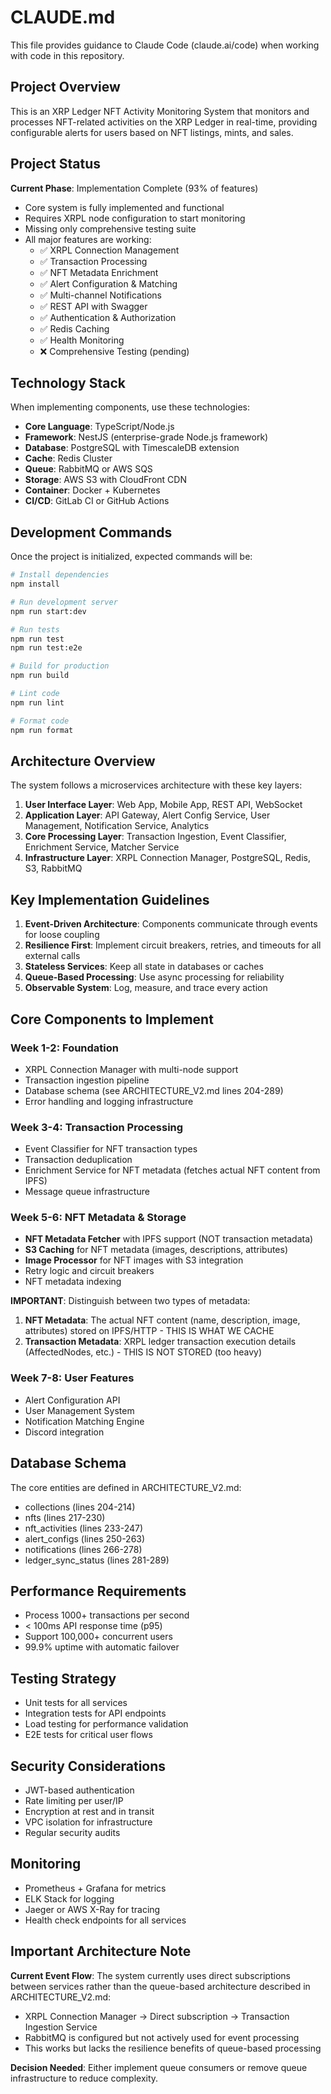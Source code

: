 # CLAUDE.md

This file provides guidance to Claude Code (claude.ai/code) when working with code in this repository.

## Project Overview

This is an XRP Ledger NFT Activity Monitoring System that monitors and processes NFT-related activities on the XRP Ledger in real-time, providing configurable alerts for users based on NFT listings, mints, and sales.

## Project Status

**Current Phase**: Implementation Complete (93% of features)
- Core system is fully implemented and functional
- Requires XRPL node configuration to start monitoring
- Missing only comprehensive testing suite
- All major features are working:
  - ✅ XRPL Connection Management
  - ✅ Transaction Processing
  - ✅ NFT Metadata Enrichment
  - ✅ Alert Configuration & Matching
  - ✅ Multi-channel Notifications
  - ✅ REST API with Swagger
  - ✅ Authentication & Authorization
  - ✅ Redis Caching
  - ✅ Health Monitoring
  - ❌ Comprehensive Testing (pending)

## Technology Stack

When implementing components, use these technologies:

- **Core Language**: TypeScript/Node.js
- **Framework**: NestJS (enterprise-grade Node.js framework)
- **Database**: PostgreSQL with TimescaleDB extension
- **Cache**: Redis Cluster
- **Queue**: RabbitMQ or AWS SQS
- **Storage**: AWS S3 with CloudFront CDN
- **Container**: Docker + Kubernetes
- **CI/CD**: GitLab CI or GitHub Actions

## Development Commands

Once the project is initialized, expected commands will be:

```bash
# Install dependencies
npm install

# Run development server
npm run start:dev

# Run tests
npm run test
npm run test:e2e

# Build for production
npm run build

# Lint code
npm run lint

# Format code
npm run format
```

## Architecture Overview

The system follows a microservices architecture with these key layers:

1. **User Interface Layer**: Web App, Mobile App, REST API, WebSocket
2. **Application Layer**: API Gateway, Alert Config Service, User Management, Notification Service, Analytics
3. **Core Processing Layer**: Transaction Ingestion, Event Classifier, Enrichment Service, Matcher Service
4. **Infrastructure Layer**: XRPL Connection Manager, PostgreSQL, Redis, S3, RabbitMQ

## Key Implementation Guidelines

1. **Event-Driven Architecture**: Components communicate through events for loose coupling
2. **Resilience First**: Implement circuit breakers, retries, and timeouts for all external calls
3. **Stateless Services**: Keep all state in databases or caches
4. **Queue-Based Processing**: Use async processing for reliability
5. **Observable System**: Log, measure, and trace every action

## Core Components to Implement

### Week 1-2: Foundation
- XRPL Connection Manager with multi-node support
- Transaction ingestion pipeline
- Database schema (see ARCHITECTURE_V2.md lines 204-289)
- Error handling and logging infrastructure

### Week 3-4: Transaction Processing
- Event Classifier for NFT transaction types
- Transaction deduplication
- Enrichment Service for NFT metadata (fetches actual NFT content from IPFS)
- Message queue infrastructure

### Week 5-6: NFT Metadata & Storage
- **NFT Metadata Fetcher** with IPFS support (NOT transaction metadata)
- **S3 Caching** for NFT metadata (images, descriptions, attributes)
- **Image Processor** for NFT images with S3 integration
- Retry logic and circuit breakers
- NFT metadata indexing

**IMPORTANT**: Distinguish between two types of metadata:
1. **NFT Metadata**: The actual NFT content (name, description, image, attributes) stored on IPFS/HTTP - THIS IS WHAT WE CACHE
2. **Transaction Metadata**: XRPL ledger transaction execution details (AffectedNodes, etc.) - THIS IS NOT STORED (too heavy)

### Week 7-8: User Features
- Alert Configuration API
- User Management System
- Notification Matching Engine
- Discord integration

## Database Schema

The core entities are defined in ARCHITECTURE_V2.md:
- collections (lines 204-214)
- nfts (lines 217-230)
- nft_activities (lines 233-247)
- alert_configs (lines 250-263)
- notifications (lines 266-278)
- ledger_sync_status (lines 281-289)

## Performance Requirements

- Process 1000+ transactions per second
- < 100ms API response time (p95)
- Support 100,000+ concurrent users
- 99.9% uptime with automatic failover

## Testing Strategy

- Unit tests for all services
- Integration tests for API endpoints
- Load testing for performance validation
- E2E tests for critical user flows

## Security Considerations

- JWT-based authentication
- Rate limiting per user/IP
- Encryption at rest and in transit
- VPC isolation for infrastructure
- Regular security audits

## Monitoring

- Prometheus + Grafana for metrics
- ELK Stack for logging
- Jaeger or AWS X-Ray for tracing
- Health check endpoints for all services

## Important Architecture Note

**Current Event Flow**: The system currently uses direct subscriptions between services rather than the queue-based architecture described in ARCHITECTURE_V2.md:
- XRPL Connection Manager → Direct subscription → Transaction Ingestion Service
- RabbitMQ is configured but not actively used for event processing
- This works but lacks the resilience benefits of queue-based processing

**Decision Needed**: Either implement queue consumers or remove queue infrastructure to reduce complexity.